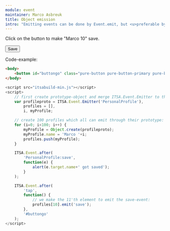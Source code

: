 ```yaml
---
module: event
maintainer: Marco Asbreuk
title: Object emission
intro: "Emitting events can be done by Event.emit, but <u>preferable by .emit on an Class-instance or object</u>. This example demonstrates the latter. You can add this functionality on the object (preferable the prototype), by merging Event.Emitter('emitterName').<br><br>Emitting this way is very high-performant and this is the preferred way to add emit-functionality to a large number of objects."
---
```

Click on the button to make "Marco 10" save.

<button id="buttongo" class="pure-button pure-button-primary pure-button-bordered">Save</button>

Code-example:

```html
<body>
    <button id="buttongo" class="pure-button pure-button-primary pure-button-bordered">Save</button>
</body>
```

```js
<script src="itsabuild-min.js"></script>
<script>
    // first create prototype-object and merge ITSA.Event.Emitter to the prototype:
    var profileproto = ITSA.Event.Emitter('PersonalProfile'),
        profiles = [],
        i, myProfile;

    // create 100 profiles which all can emit through their prototype:
    for (i=0; i<100; i++) {
        myProfile = Object.create(profileproto);
        myProfile.name = 'Marco '+i;
        profiles.push(myProfile);
    }

    ITSA.Event.after(
        'PersonalProfile:save',
        function(e) {
            alert(e.target.name+' got saved');
        }
    );

    ITSA.Event.after(
        'tap',
        function() {
            // we make the 11'th element to emit the save-event:
            profiles[10].emit('save');
        },
        '#buttongo'
    );
</script>
```

<script src="../../dist/itsabuild-min.js"></script>
<script>
    // first create prototype-object and merge ITSA.Event.Emitter to the prototype:
    var profileproto = ITSA.Event.Emitter('PersonalProfile'),
        profiles = [],
        i, myProfile;

    // create 100 profiles which all can emit through their prototype:
    for (i=0; i<100; i++) {
        myProfile = Object.create(profileproto);
        myProfile.name = 'Marco '+i;
        profiles.push(myProfile);
    }

    ITSA.Event.after(
        'PersonalProfile:save',
        function(e) {
            alert(e.target.name+' got saved');
        }
    );

    ITSA.Event.after(
        'tap',
        function() {
            // we make the 11'th element to emit the save-event:
            profiles[10].emit('save');
        },
        '#buttongo'
    );
</script>
